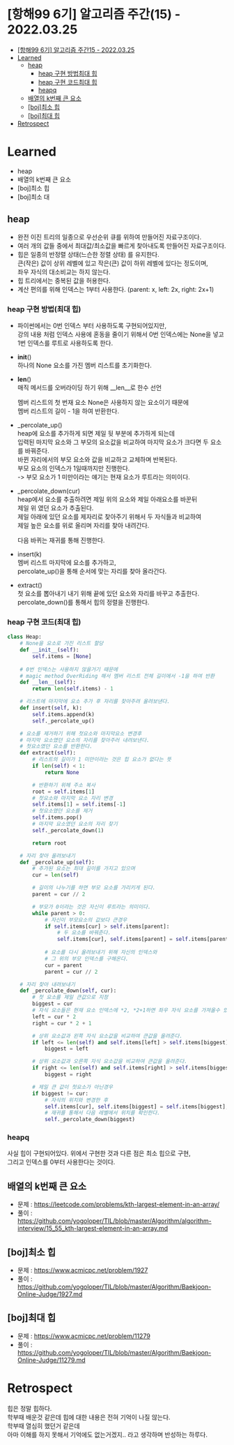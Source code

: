 # [항해99 6기] 알고리즘 주간(15) - 2022.03.25

<!-- TOC -->

- [[항해99 6기] 알고리즘 주간15 - 2022.03.25](#%ED%95%AD%ED%95%B499-6%EA%B8%B0-%EC%95%8C%EA%B3%A0%EB%A6%AC%EC%A6%98-%EC%A3%BC%EA%B0%8415---20220325)
- [Learned](#learned)
  - [heap](#heap)
    - [heap 구현 방법최대 힙](#heap-%EA%B5%AC%ED%98%84-%EB%B0%A9%EB%B2%95%EC%B5%9C%EB%8C%80-%ED%9E%99)
    - [heap 구현 코드최대 힙](#heap-%EA%B5%AC%ED%98%84-%EC%BD%94%EB%93%9C%EC%B5%9C%EB%8C%80-%ED%9E%99)
    - [heapq](#heapq)
  - [배열의 k번째 큰 요소](#%EB%B0%B0%EC%97%B4%EC%9D%98-k%EB%B2%88%EC%A7%B8-%ED%81%B0-%EC%9A%94%EC%86%8C)
  - [[boj]최소 힙](#boj%EC%B5%9C%EC%86%8C-%ED%9E%99)
  - [[boj]최대 힙](#boj%EC%B5%9C%EB%8C%80-%ED%9E%99)
- [Retrospect](#retrospect)

<!-- /TOC -->

# Learned
- heap
- 배열의 k번째 큰 요소
- [boj]최소 힙
- [boj]최소 대

## heap
- 완전 이진 트리의 일종으로 우선순위 큐를 위하여 만들어진 자료구조이다.
- 여러 개의 값들 중에서 최대값/최소값을 빠르게 찾아내도록 만들어진 자료구조이다.
- 힙은 일종의 반정렬 상태(느슨한 정렬 상태) 를 유지한다.  
  큰(작은) 값이 상위 레벨에 있고 작은(큰) 값이 하위 레벨에 있다는 정도이며,  
  좌우 자식의 대소비교는 하지 않는다.
- 힙 트리에서는 중복된 값을 허용한다.
- 계산 편의를 위해 인덱스는 1부터 사용한다. (parent: x, left: 2x, right: 2x+1)

### heap 구현 방법(최대 힙)
- 파이썬에서는 0번 인덱스 부터 사용하도록 구현되어있지만,  
  강의 내용 처럼 인덱스 사용에 혼동을 줄이기 위해서 0번 인덱스에는 None을 넣고  
  1번 인덱스를 루트로 사용하도록 한다.
- __init__()  
  하나의 None 요소를 가진 멤버 리스트를 초기화한다.  

- __len__()  
  매직 메서드를 오버라이딩 하기 위해 __len__로 한수 선언  

  멤버 리스트의 첫 번재 요소 None은 사용하지 않는 요소이기 때문에  
  멤버 리스트의 길이 - 1을 하여 반환한다.  

- _percolate_up()  
  heap에 요소를 추가하게 되면 제일 뒷 부분에 추가하게 되는데  
  입력된 마지막 요소와 그 부모의 요소값을 비교하여 마지막 요소가 크다면 두 요소를 바꿔준다.  
  바뀐 자리에서의 부모 요소와 값을 비교하고 교체하며 반복된다.  
  부모 요소의 인덱스가 1일때까지만 진행한다.  
  -> 부모 요소가 1 미만이라는 얘기는 현재 요소가 루트라는 의미이다.

- _percolate_down(cur)  
  heap에서 요소를 추출하려면 제일 위의 요소와 제일 아래요소를 바꾼뒤  
  제일 위 였던 요소가 추출된다.  
  제일 아래에 있던 요소를 제자리로 찾아주기 위해서 두 자식들과 비교하여  
  제일 높은 요소를 위로 올리며 자리를 찾아 내려간다.
  
  다음 바퀴는 재귀를 통해 진행한다.
  
- insert(k)  
  멤버 리스트 마지막에 요소를 추가하고,  
  percolate_up()을 통해 순서에 맞는 자리를 찾아 올라간다.

- extract()  
  첫 요소를 뽑아내기 내기 위해 끝에 있던 요소와 자리를 바꾸고 추출한다.  
  percolate_down()를 통해서 힙의 정렬을 진행한다.

### heap 구현 코드(최대 힙)
``` python
class Heap:
    # None을 요소로 가진 리스트 할당
    def __init__(self):
        self.items = [None]
    
    # 0번 인덱스는 사용하지 않을거기 때문에
    # magic method OverRiding 해서 멤버 리스트 전체 길이에서 -1을 하여 반환
    def __len__(self):
        return len(self.items) - 1

    # 리스트에 마지막에 요소 추가 후 자리를 찾아주려 올려보낸다.
    def insert(self, k):
        self.items.append(k)
        self._percolate_up()

    # 요소를 제거하기 위해 첫요소와 마지막요소 변경후
    # 마지막 요소였던 요소의 자리를 찾아주러 내려보낸다.
    # 첫요소였던 요소를 반환한다.
    def extract(self):
        # 리스트의 길이가 1 미만이라는 것은 힙 요소가 없다는 뜻
        if len(self) < 1:
            return None

        # 반환하기 위헤 주소 복사
        root = self.items[1]
        # 첫요소와 마지막 요소 자리 변경
        self.items[1] = self.items[-1]
        # 첫요소였던 요소를 제거
        self.items.pop()
        # 마지막 요소였던 요소의 자리 찾기
        self._percolate_down(1)

        return root

    # 자리 찾아 올려보내기
    def _percolate_up(self):
        # 추가된 요소는 최대 길이를 가지고 있으며
        cur = len(self)

        # 길이의 나누기를 하면 부모 요소를 가리키게 된다.
        parent = cur // 2

        # 부모가 0이라는 것은 자신이 루트라는 의미이다.
        while parent > 0:
            # 자신이 부모요소의 값보다 큰경우
            if self.items[cur] > self.items[parent]:
                # 두 요소를 바꿔준다.
                self.items[cur], self.items[parent] = self.items[parent], self.items[cur]
            
            # 요소를 다시 올려보내기 위해 자신의 인덱스와
            # 그 위의 부모 인덱스를 구해온다.
            cur = parent
            parent = cur // 2

    # 자리 찾아 내려보내기
    def _percolate_down(self, cur):
        # 첫 요소를 제일 큰값으로 지정
        biggest = cur
        # 자식 요소들은 현재 요소 인덱스에 *2, *2+1하면 좌우 자식 요소를 가져올수 있다.
        left = cur * 2
        right = cur * 2 + 1

        # 상위 요소값과 왼쪽 자식 요소값을 비교하여 큰값을 올려준다.
        if left <= len(self) and self.items[left] > self.items[biggest]:
            biggest = left

        # 상위 요소값과 오른쪽 자식 요소값을 비교하여 큰값을 올려준다.
        if right <= len(self) and self.items[right] > self.items[biggest]:
            biggest = right

        # 제일 큰 값이 첫요소가 아닌경우
        if biggest != cur:
            # 자식의 위치와 변경한 후
            self.items[cur], self.items[biggest] = self.items[biggest], self.items[cur]
            # 재귀를 통해서 다음 레벨에서 위치를 확인한다.
            self._percolate_down(biggest)
```
### heapq
사실 힙이 구현되어있다.
위에서 구현한 것과 다른 점은 최소 힙으로 구현,  
그리고 인덱스를 0부터 사용한다는 것이다.

## 배열의 k번째 큰 요소
- 문제 : https://leetcode.com/problems/kth-largest-element-in-an-array/
- 풀이 : https://github.com/yogoloper/TIL/blob/master/Algorithm/algorithm-interview/15_55_kth-largest-element-in-an-array.md  

## [boj]최소 힙
- 문제 : https://www.acmicpc.net/problem/1927
- 풀이 : https://github.com/yogoloper/TIL/blob/master/Algorithm/Baekjoon-Online-Judge/1927.md  

## [boj]최대 힙
- 문제 : https://www.acmicpc.net/problem/11279
- 풀이 : https://github.com/yogoloper/TIL/blob/master/Algorithm/Baekjoon-Online-Judge/11279.md  

# Retrospect
힙은 정말 힙하다.  
학부때 배운것 같은데 힙에 대한 내용은 전혀 기억이 나질 않는다.  
학부때 열심히 했던거 같은데  
아마 이해를 하지 못해서 기억에도 없는거겠지.. 라고 생각하며 반성하는 하루다.